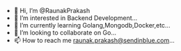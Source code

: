 - 👋 Hi, I’m @RaunakPrakash
- 👀 I’m interested in Backend Development...
- 🌱 I’m currently learning Golang,Mongodb,Docker,etc...
- 💞️ I’m looking to collaborate on Go...
- 📫 How to reach me raunak.prakash@sendinblue.com...

<!---
RaunakPrakash/RaunakPrakash is a ✨ special ✨ repository because its `README.md` (this file) appears on your GitHub profile.
You can click the Preview link to take a look at your changes.
--->
